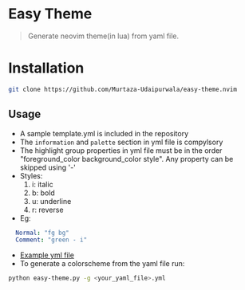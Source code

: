 # Easy Theme
> Generate neovim theme(in lua) from yaml file.


# Installation
```bash
git clone https://github.com/Murtaza-Udaipurwala/easy-theme.nvim
```


## Usage
- A sample template.yml is included in the repository
- The `information` and `palette` section in yml file is compylsory
- The highlight group properties in yml file must be in the order "foreground_color background_color style". Any property can be skipped using '-'
- Styles:
    1. i: italic
    2. b: bold
    3. u: underline
    4. r: reverse
- Eg:
```yml
  Normal: "fg bg"
  Comment: "green - i"
```
- [Example yml file](https://raw.githubusercontent.com/ChristianChiarulli/nvcode-color-schemes.vim/master/onedark.yml)
- To generate a colorscheme from the yaml file run:
```bash
python easy-theme.py -g <your_yaml_file>.yml
```
